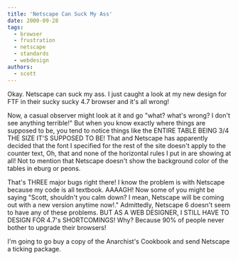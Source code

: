 ```yaml
---
title: 'Netscape Can Suck My Ass'
date: 2000-09-28
tags:
  - browser
  - frustration
  - netscape
  - standards
  - webdesign
authors:
  - scott
---
```


Okay. Netscape can suck my ass. I just caught a look at my new design for FTF in their sucky sucky 4.7 browser and it's all wrong!

Now, a casual observer might look at it and go "what? what's wrong? I don't see anything terrible!" But when you know exactly where things are supposed to be, you tend to notice things like the ENTIRE TABLE BEING 3/4 THE SIZE IT'S SUPPOSED TO BE! That and Netscape has apparently decided that the font I specified for the rest of the site doesn't apply to the counter text, Oh, that and none of the horizontal rules I put in are showing at all! Not to mention that Netscape doesn't show the background color of the tables in eburg or peons.

That's THREE major bugs right there! I know the problem is with Netscape because my code is all textbook. AAAAGH! Now some of you might be saying "Scott, shouldn't you calm down? I mean, Netscape will be coming out with a new version anytime now!." Admittedly, Netscape 6 doesn't seem to have any of these problems. BUT AS A WEB DESIGNER, I STILL HAVE TO DESIGN FOR 4.7's SHORTCOMINGS! Why? Because 90% of people never bother to upgrade their browsers!

I'm going to go buy a copy of the Anarchist's Cookbook and send Netscape a ticking package.
